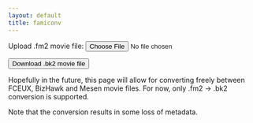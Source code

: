 ```yaml
---
layout: default
title: famiconv
---
```

<link rel="stylesheet" href="css/style.css">

Upload .fm2 movie file: <input type="file" id="fileSelector">

<button id="downloadButton">Download .bk2 movie file</button>

Hopefully in the future, this page will allow for converting freely between FCEUX, BizHawk and Mesen movie files. For now, only .fm2 -> .bk2 conversion is supported.

Note that the conversion results in some loss of metadata.

<script src="https://ajax.googleapis.com/ajax/libs/jquery/3.6.0/jquery.min.js"></script>
<script src="js/jszip.min.js"></script>
<script src="js/input.js"></script>
<script src="js/movie.js"></script>
<script src="js/main.js"></script>
